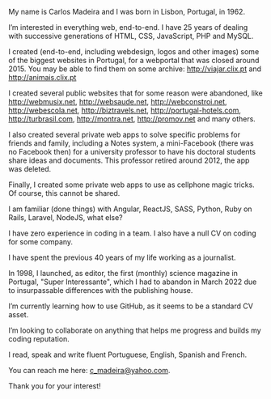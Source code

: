 My name is Carlos Madeira and I was born in Lisbon, Portugal, in 1962.

I’m interested in everything web, end-to-end. I have 25 years of dealing with successive generations of HTML, CSS, JavaScript, PHP and MySQL.

I created (end-to-end, including webdesign, logos and other images) some of the biggest websites in Portugal, for a webportal that was closed around 2015.
You may be able to find them on some archive: http://viajar.clix.pt and http://animais.clix.pt

I created several public websites that for some reason were abandoned, like http://webmusix.net, http://websaude.net, http://webconstroi.net, http://webescola.net, http://biztravels.net, http://portugal-hotels.com, http://turbrasil.com, http://montra.net, http://promov.net and many others.

I also created several private web apps to solve specific problems for friends and family, including a Notes system, a mini-Facebook (there was no Facebook then) for a university professor to have his doctoral students share ideas and documents. This professor retired around 2012, the app was deleted.

Finally, I created some private web apps to use as cellphone magic tricks. Of course, this cannot be shared.

I am familiar (done things) with Angular, ReactJS, SASS, Python, Ruby on Rails, Laravel, NodeJS, what else?

I have zero experience in coding in a team. I also have a null CV on coding for some company.

I have spent the previous 40 years of my life working as a journalist.

In 1998, I launched, as editor, the first (monthly) science magazine in Portugal, "Super Interessante", which I had to abandon in March 2022 due to insurpassable differences with the publishing house.

I’m currently learning how to use GitHub, as it seems to be a standard CV asset.

I’m looking to collaborate on anything that helps me progress and builds my coding reputation.

I read, speak and write fluent Portuguese, English, Spanish and French.

You can reach me here: c_madeira@yahoo.com.

Thank you for your interest!
